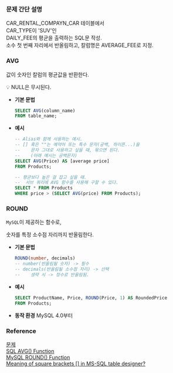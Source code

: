 ### 문제 간단 설명
CAR_RENTAL_COMPAYN_CAR 테이블에서<br>
CAR_TYPE이 'SUV'인<br>
DAILY_FEE의 평균을 출력하는 SQL문 작성.<br>
소수 첫 번째 자리에서 반올림하고, 칼럼명은 AVERAGE_FEE로 지정.<br>

### AVG
값이 숫자인 칼럼의 평균값을 반환한다.

<aside>
💡 NULL은 무시된다.

</aside>

- **기본 문법**
    
    ```sql
    SELECT AVG(column_name)
    FROM table_name;
    ```
    
- **예시**
    ```sql
    -- Alias와 함께 사용하는 예시.
    -- [] 혹은 ""는 예약어 또는 특수 문자(공백, 하이픈...)을
    --    문자 그대로 사용하고 싶을 때, 묶으면 된다.
    --    (아래 예시는 공백문자)
    SELECT AVG(Price) AS [average price]
    FROM Products;
    
    -- 평균보다 높은 걸 잡고 싶을 때.
    --  서브 쿼리에 AVG 함수를 사용해 구할 수 있다.
    SELECT * FROM Products
    WHERE price > (SELECT AVG(price) FROM Products);
    ```
    

### ROUND
`MySQL`이 제공하는 함수로,

숫자를 특정 소수점 자리까지 반올림한다.

- **기본 문법**
    ```sql
    ROUND(number, decimals)
    -- number(반올림될 숫자) -> 필수
    -- decimals(반올림될 소수점 자리) -> 선택
    --    생략 시 -> 정수로 반올림됨.
    ```
    
- **예시**
    ```sql
    SELECT ProductName, Price, ROUND(Price, 1) AS RoundedPrice
    FROM Products;
    ```
    
- **동작 환경**
    MySQL 4.0부터

### Reference
[문제](https://school.programmers.co.kr/learn/courses/30/lessons/151136)<br>
[SQL AVG() Function](https://www.w3schools.com/sql/sql_avg.asp)<br>
[MySQL ROUND() Function](https://www.w3schools.com/sql/func_mysql_round.asp)<br>
[Meaning of square brackets [] in MS-SQL table designer?](https://stackoverflow.com/questions/9917196/meaning-of-square-brackets-in-ms-sql-table-designer)<br>
